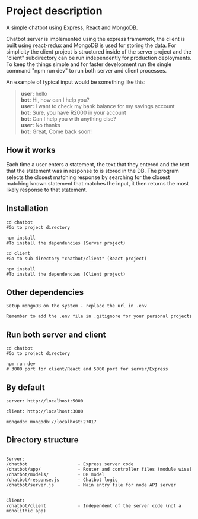 # Project description

A simple chatbot using Express, React and MongoDB.

Chatbot server is implemented using the express framework, the client is built using react-redux and MongoDB is used for storing the data.
For simplicity the client project is structured inside of the server project and the "client" subdirectory can be run independently for production deployments. To keep the things simple and for faster development run the single command "npm run dev" to run both server and client processes.


An example of typical input would be something like this:

> **user:** hello  
> **bot:**  Hi, how can I help you?  
> **user:** I want to check my bank balance for my savings account  
> **bot:** Sure, you have R2000 in your account  
> **bot:** Can I help you with anything else?  
> **user:** No thanks  
> **bot:** Great, Come back soon!  


## How it works

Each time a user enters a statement, the text that they entered and the text that the statement was in response to is stored in the DB. The program selects the closest matching response by searching for the closest matching known statement that matches the input, it then returns the most likely response to that statement.


## Installation

```
cd chatbot 
#Go to project directory

npm install 
#To install the dependencies (Server project)

cd client 
#Go to sub directory "chatbot/client" (React project)

npm install 
#To install the dependencies (Client project)
```

## Other dependencies
```
Setup mongoDB on the system - replace the url in .env

Remember to add the .env file in .gitignore for your personal projects
```

## Run both server and client

```
cd chatbot
#Go to project directory 

npm run dev
# 3000 port for client/React and 5000 port for server/Express
```

## By default

```
server: http://localhost:5000

client: http://localhost:3000

mongodb: mongodb://localhost:27017
```

## Directory structure

```

Server: 
/chatbot                   - Express server code
/chatbot/app/              - Router and controller files (module wise)
/chatbot/models/           - DB model
/chatbot/response.js       - Chatbot logic
/chatbot/server.js         - Main entry file for node API server


Client:
/chatbot/client            - Independent of the server code (not a monolithic app)

```
